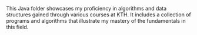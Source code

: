 This Java folder showcases my proficiency in algorithms and data structures gained through various courses at KTH. It includes a collection of programs and algorithms that illustrate my mastery of the fundamentals in this field.
